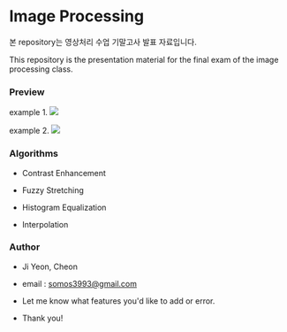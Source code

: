 # Image Processing

본 repository는 영상처리 수업 기말고사 발표 자료입니다. 

This repository is the presentation material for the final exam of the image processing class.

### Preview

example 1.
<img src="https://img1.daumcdn.net/thumb/R1280x0/?scode=mtistory2&fname=https%3A%2F%2Fk.kakaocdn.net%2Fdn%2Fcgvm9H%2FbtqC49ejx17%2F9984mGOQVik11qULGD98jK%2Fimg.png">

example 2.
<img src="https://img1.daumcdn.net/thumb/R1280x0/?scode=mtistory2&fname=https%3A%2F%2Fk.kakaocdn.net%2Fdn%2F7yfW3%2FbtqC0KHhQ23%2FJNs6YYhOa1IjpsC2q7n5BK%2Fimg.png">

### Algorithms

+ Contrast Enhancement

+ Fuzzy Stretching

+ Histogram Equalization

+ Interpolation

### Author

+ Ji Yeon, Cheon 

+ email : somos3993@gmail.com

+ Let me know what features you'd like to add or error.

+ Thank you!








